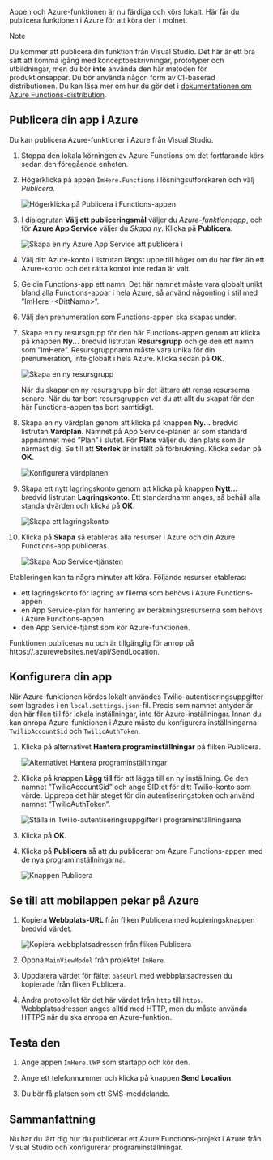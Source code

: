 Appen och Azure-funktionen är nu färdiga och körs lokalt. Här får du publicera funktionen i Azure för att köra den i molnet.

> [!Note]
> Du kommer att publicera din funktion från Visual Studio. Det här är ett bra sätt att komma igång med konceptbeskrivningar, prototyper och utbildningar, men du bör **inte** använda den här metoden för produktionsappar. Du bör använda någon form av CI-baserad distributionen. Du kan läsa mer om hur du gör det i [dokumentationen om Azure Functions-distribution](https://docs.microsoft.com/azure/azure-functions/functions-continuous-deployment).

## <a name="publishing-your-app-to-azure"></a>Publicera din app i Azure

Du kan publicera Azure-funktioner i Azure från Visual Studio.

1. Stoppa den lokala körningen av Azure Functions om det fortfarande körs sedan den föregående enheten.

1. Högerklicka på appen `ImHere.Functions` i lösningsutforskaren och välj *Publicera*.

    ![Högerklicka på Publicera i Functions-appen](../media/8-right-click-publish.png)

1. I dialogrutan **Välj ett publiceringsmål** väljer du *Azure-funktionsapp*, och för **Azure App Service** väljer du *Skapa ny*. Klicka på **Publicera**.

    ![Skapa en ny Azure App Service att publicera i](../media/8-pick-publish-target.png)

1. Välj ditt Azure-konto i listrutan längst uppe till höger om du har fler än ett Azure-konto och det rätta kontot inte redan är valt.

1. Ge din Functions-app ett namn. Det här namnet måste vara globalt unikt bland alla Functions-appar i hela Azure, så använd någonting i stil med ”ImHere -\<DittNamn\>”.

1. Välj den prenumeration som Functions-appen ska skapas under.

1. Skapa en ny resursgrupp för den här Functions-appen genom att klicka på knappen **Ny...**  bredvid listrutan **Resursgrupp** och ge den ett namn som ”ImHere”. Resursgruppnamn måste vara unika för din prenumeration, inte globalt i hela Azure. Klicka sedan på **OK**.

    ![Skapa en ny resursgrupp](../media/8-create-new-resource-group.png)

   När du skapar en ny resursgrupp blir det lättare att rensa resurserna senare. När du tar bort resursgruppen vet du att allt du skapat för den här Functions-appen tas bort samtidigt.

1. Skapa en ny värdplan genom att klicka på knappen **Ny...**  bredvid listrutan **Värdplan**. Namnet på App Service-planen är som standard appnamnet med ”Plan” i slutet. För **Plats** väljer du den plats som är närmast dig. Se till att **Storlek** är inställt på förbrukning. Klicka sedan på **OK**.

    ![Konfigurera värdplanen](../media/8-configure-hosting-plan.png)

1. Skapa ett nytt lagringskonto genom att klicka på knappen **Nytt...**  bredvid listrutan **Lagringskonto**. Ett standardnamn anges, så behåll alla standardvärden och klicka på **OK**.

    ![Skapa ett lagringskonto](../media/8-create-storage-account.png)

1. Klicka på **Skapa** så etableras alla resurser i Azure och din Azure Functions-app publiceras.

    ![Skapa App Service-tjänsten](../media/8-create-app-service.png)

Etableringen kan ta några minuter att köra. Följande resurser etableras:

- ett lagringskonto för lagring av filerna som behövs i Azure Functions-appen
- en App Service-plan för hantering av beräkningsresurserna som behövs i Azure Functions-appen
- den App Service-tjänst som kör Azure-funktionen.

Funktionen publiceras nu och är tillgänglig för anrop på https://<ditt-appnamn>.azurewebsites.net/api/SendLocation.

## <a name="configuring-your-app"></a>Konfigurera din app

När Azure-funktionen kördes lokalt användes Twilio-autentiseringsuppgifter som lagrades i en `local.settings.json`-fil. Precis som namnet antyder är den här filen till för lokala inställningar, inte för Azure-inställningar. Innan du kan anropa Azure-funktionen i Azure måste du konfigurera inställningarna `TwilioAccountSid` och `TwilioAuthToken`.

1. Klicka på alternativet **Hantera programinställningar** på fliken Publicera.

    ![Alternativet Hantera programinställningar](../media/8-application-settings-option.png)

1. Klicka på knappen **Lägg till** för att lägga till en ny inställning. Ge den namnet ”TwilioAccountSid” och ange SID:et för ditt Twilio-konto som värde. Upprepa det här steget för din autentiseringstoken och använd namnet ”TwilioAuthToken”.

    ![Ställa in Twilio-autentiseringsuppgifter i programinställningarna](../media/8-set-creds-in-app-settings.png)

1. Klicka på **OK**.

1. Klicka på **Publicera** så att du publicerar om Azure Functions-appen med de nya programinställningarna.

    ![Knappen Publicera](../media/8-publish-application-button.png)

## <a name="pointing-the-mobile-app-to-azure"></a>Se till att mobilappen pekar på Azure

1. Kopiera **Webbplats-URL** från fliken Publicera med kopieringsknappen bredvid värdet.

    ![Kopiera webbplatsadressen från fliken Publicera](../media/8-copy-site-url.png)

1. Öppna `MainViewModel` från projektet `ImHere`.

1. Uppdatera värdet för fältet `baseUrl` med webbplatsadressen du kopierade från fliken Publicera.

1. Ändra protokollet för det här värdet från `http` till `https`. Webbplatsadressen anges alltid med HTTP, men du måste använda HTTPS när du ska anropa en Azure-funktion.

## <a name="test-it-out"></a>Testa den

1. Ange appen `ImHere.UWP` som startapp och kör den.

1. Ange ett telefonnummer och klicka på knappen **Send Location**.

1. Du bör få platsen som ett SMS-meddelande.

## <a name="summary"></a>Sammanfattning

Nu har du lärt dig hur du publicerar ett Azure Functions-projekt i Azure från Visual Studio och konfigurerar programinställningar.